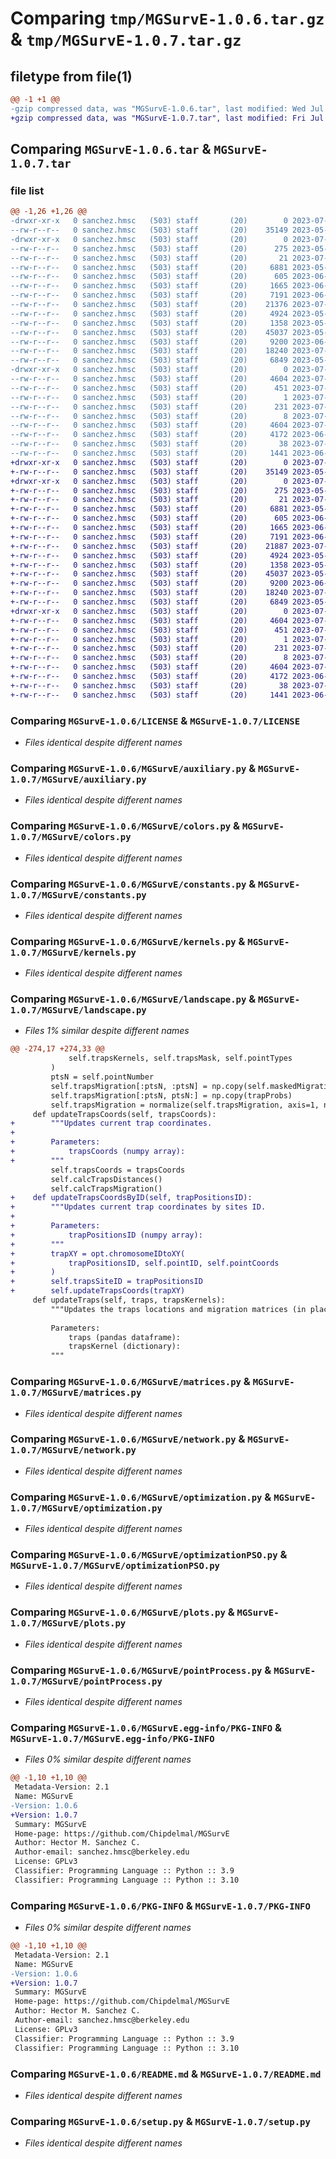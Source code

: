 # Comparing `tmp/MGSurvE-1.0.6.tar.gz` & `tmp/MGSurvE-1.0.7.tar.gz`

## filetype from file(1)

```diff
@@ -1 +1 @@
-gzip compressed data, was "MGSurvE-1.0.6.tar", last modified: Wed Jul 12 17:28:32 2023, max compression
+gzip compressed data, was "MGSurvE-1.0.7.tar", last modified: Fri Jul 14 17:13:33 2023, max compression
```

## Comparing `MGSurvE-1.0.6.tar` & `MGSurvE-1.0.7.tar`

### file list

```diff
@@ -1,26 +1,26 @@
-drwxr-xr-x   0 sanchez.hmsc   (503) staff       (20)        0 2023-07-12 17:28:32.521221 MGSurvE-1.0.6/
--rw-r--r--   0 sanchez.hmsc   (503) staff       (20)    35149 2023-05-11 16:34:41.000000 MGSurvE-1.0.6/LICENSE
-drwxr-xr-x   0 sanchez.hmsc   (503) staff       (20)        0 2023-07-12 17:28:32.520027 MGSurvE-1.0.6/MGSurvE/
--rw-r--r--   0 sanchez.hmsc   (503) staff       (20)      275 2023-05-11 16:34:41.000000 MGSurvE-1.0.6/MGSurvE/__init__.py
--rw-r--r--   0 sanchez.hmsc   (503) staff       (20)       21 2023-07-12 17:28:32.000000 MGSurvE-1.0.6/MGSurvE/_version.py
--rw-r--r--   0 sanchez.hmsc   (503) staff       (20)     6881 2023-05-11 16:34:41.000000 MGSurvE-1.0.6/MGSurvE/auxiliary.py
--rw-r--r--   0 sanchez.hmsc   (503) staff       (20)      605 2023-06-01 22:38:54.000000 MGSurvE-1.0.6/MGSurvE/colors.py
--rw-r--r--   0 sanchez.hmsc   (503) staff       (20)     1665 2023-06-29 19:56:26.000000 MGSurvE-1.0.6/MGSurvE/constants.py
--rw-r--r--   0 sanchez.hmsc   (503) staff       (20)     7191 2023-06-08 23:51:28.000000 MGSurvE-1.0.6/MGSurvE/kernels.py
--rw-r--r--   0 sanchez.hmsc   (503) staff       (20)    21376 2023-07-12 17:23:52.000000 MGSurvE-1.0.6/MGSurvE/landscape.py
--rw-r--r--   0 sanchez.hmsc   (503) staff       (20)     4924 2023-05-11 16:34:41.000000 MGSurvE-1.0.6/MGSurvE/matrices.py
--rw-r--r--   0 sanchez.hmsc   (503) staff       (20)     1358 2023-05-11 16:34:41.000000 MGSurvE-1.0.6/MGSurvE/network.py
--rw-r--r--   0 sanchez.hmsc   (503) staff       (20)    45037 2023-05-11 16:34:41.000000 MGSurvE-1.0.6/MGSurvE/optimization.py
--rw-r--r--   0 sanchez.hmsc   (503) staff       (20)     9200 2023-06-26 18:35:57.000000 MGSurvE-1.0.6/MGSurvE/optimizationPSO.py
--rw-r--r--   0 sanchez.hmsc   (503) staff       (20)    18240 2023-07-12 17:23:30.000000 MGSurvE-1.0.6/MGSurvE/plots.py
--rw-r--r--   0 sanchez.hmsc   (503) staff       (20)     6849 2023-05-11 16:34:41.000000 MGSurvE-1.0.6/MGSurvE/pointProcess.py
-drwxr-xr-x   0 sanchez.hmsc   (503) staff       (20)        0 2023-07-12 17:28:32.520840 MGSurvE-1.0.6/MGSurvE.egg-info/
--rw-r--r--   0 sanchez.hmsc   (503) staff       (20)     4604 2023-07-12 17:28:32.000000 MGSurvE-1.0.6/MGSurvE.egg-info/PKG-INFO
--rw-r--r--   0 sanchez.hmsc   (503) staff       (20)      451 2023-07-12 17:28:32.000000 MGSurvE-1.0.6/MGSurvE.egg-info/SOURCES.txt
--rw-r--r--   0 sanchez.hmsc   (503) staff       (20)        1 2023-07-12 17:28:32.000000 MGSurvE-1.0.6/MGSurvE.egg-info/dependency_links.txt
--rw-r--r--   0 sanchez.hmsc   (503) staff       (20)      231 2023-07-12 17:28:32.000000 MGSurvE-1.0.6/MGSurvE.egg-info/requires.txt
--rw-r--r--   0 sanchez.hmsc   (503) staff       (20)        8 2023-07-12 17:28:32.000000 MGSurvE-1.0.6/MGSurvE.egg-info/top_level.txt
--rw-r--r--   0 sanchez.hmsc   (503) staff       (20)     4604 2023-07-12 17:28:32.521074 MGSurvE-1.0.6/PKG-INFO
--rw-r--r--   0 sanchez.hmsc   (503) staff       (20)     4172 2023-06-29 18:04:52.000000 MGSurvE-1.0.6/README.md
--rw-r--r--   0 sanchez.hmsc   (503) staff       (20)       38 2023-07-12 17:28:32.521280 MGSurvE-1.0.6/setup.cfg
--rw-r--r--   0 sanchez.hmsc   (503) staff       (20)     1441 2023-06-28 20:50:45.000000 MGSurvE-1.0.6/setup.py
+drwxr-xr-x   0 sanchez.hmsc   (503) staff       (20)        0 2023-07-14 17:13:33.666114 MGSurvE-1.0.7/
+-rw-r--r--   0 sanchez.hmsc   (503) staff       (20)    35149 2023-05-11 16:34:41.000000 MGSurvE-1.0.7/LICENSE
+drwxr-xr-x   0 sanchez.hmsc   (503) staff       (20)        0 2023-07-14 17:13:33.665049 MGSurvE-1.0.7/MGSurvE/
+-rw-r--r--   0 sanchez.hmsc   (503) staff       (20)      275 2023-05-11 16:34:41.000000 MGSurvE-1.0.7/MGSurvE/__init__.py
+-rw-r--r--   0 sanchez.hmsc   (503) staff       (20)       21 2023-07-14 17:13:33.000000 MGSurvE-1.0.7/MGSurvE/_version.py
+-rw-r--r--   0 sanchez.hmsc   (503) staff       (20)     6881 2023-05-11 16:34:41.000000 MGSurvE-1.0.7/MGSurvE/auxiliary.py
+-rw-r--r--   0 sanchez.hmsc   (503) staff       (20)      605 2023-06-01 22:38:54.000000 MGSurvE-1.0.7/MGSurvE/colors.py
+-rw-r--r--   0 sanchez.hmsc   (503) staff       (20)     1665 2023-06-29 19:56:26.000000 MGSurvE-1.0.7/MGSurvE/constants.py
+-rw-r--r--   0 sanchez.hmsc   (503) staff       (20)     7191 2023-06-08 23:51:28.000000 MGSurvE-1.0.7/MGSurvE/kernels.py
+-rw-r--r--   0 sanchez.hmsc   (503) staff       (20)    21887 2023-07-14 17:12:03.000000 MGSurvE-1.0.7/MGSurvE/landscape.py
+-rw-r--r--   0 sanchez.hmsc   (503) staff       (20)     4924 2023-05-11 16:34:41.000000 MGSurvE-1.0.7/MGSurvE/matrices.py
+-rw-r--r--   0 sanchez.hmsc   (503) staff       (20)     1358 2023-05-11 16:34:41.000000 MGSurvE-1.0.7/MGSurvE/network.py
+-rw-r--r--   0 sanchez.hmsc   (503) staff       (20)    45037 2023-05-11 16:34:41.000000 MGSurvE-1.0.7/MGSurvE/optimization.py
+-rw-r--r--   0 sanchez.hmsc   (503) staff       (20)     9200 2023-06-26 18:35:57.000000 MGSurvE-1.0.7/MGSurvE/optimizationPSO.py
+-rw-r--r--   0 sanchez.hmsc   (503) staff       (20)    18240 2023-07-12 17:23:30.000000 MGSurvE-1.0.7/MGSurvE/plots.py
+-rw-r--r--   0 sanchez.hmsc   (503) staff       (20)     6849 2023-05-11 16:34:41.000000 MGSurvE-1.0.7/MGSurvE/pointProcess.py
+drwxr-xr-x   0 sanchez.hmsc   (503) staff       (20)        0 2023-07-14 17:13:33.665789 MGSurvE-1.0.7/MGSurvE.egg-info/
+-rw-r--r--   0 sanchez.hmsc   (503) staff       (20)     4604 2023-07-14 17:13:33.000000 MGSurvE-1.0.7/MGSurvE.egg-info/PKG-INFO
+-rw-r--r--   0 sanchez.hmsc   (503) staff       (20)      451 2023-07-14 17:13:33.000000 MGSurvE-1.0.7/MGSurvE.egg-info/SOURCES.txt
+-rw-r--r--   0 sanchez.hmsc   (503) staff       (20)        1 2023-07-14 17:13:33.000000 MGSurvE-1.0.7/MGSurvE.egg-info/dependency_links.txt
+-rw-r--r--   0 sanchez.hmsc   (503) staff       (20)      231 2023-07-14 17:13:33.000000 MGSurvE-1.0.7/MGSurvE.egg-info/requires.txt
+-rw-r--r--   0 sanchez.hmsc   (503) staff       (20)        8 2023-07-14 17:13:33.000000 MGSurvE-1.0.7/MGSurvE.egg-info/top_level.txt
+-rw-r--r--   0 sanchez.hmsc   (503) staff       (20)     4604 2023-07-14 17:13:33.665986 MGSurvE-1.0.7/PKG-INFO
+-rw-r--r--   0 sanchez.hmsc   (503) staff       (20)     4172 2023-06-29 18:04:52.000000 MGSurvE-1.0.7/README.md
+-rw-r--r--   0 sanchez.hmsc   (503) staff       (20)       38 2023-07-14 17:13:33.666159 MGSurvE-1.0.7/setup.cfg
+-rw-r--r--   0 sanchez.hmsc   (503) staff       (20)     1441 2023-06-28 20:50:45.000000 MGSurvE-1.0.7/setup.py
```

### Comparing `MGSurvE-1.0.6/LICENSE` & `MGSurvE-1.0.7/LICENSE`

 * *Files identical despite different names*

### Comparing `MGSurvE-1.0.6/MGSurvE/auxiliary.py` & `MGSurvE-1.0.7/MGSurvE/auxiliary.py`

 * *Files identical despite different names*

### Comparing `MGSurvE-1.0.6/MGSurvE/colors.py` & `MGSurvE-1.0.7/MGSurvE/colors.py`

 * *Files identical despite different names*

### Comparing `MGSurvE-1.0.6/MGSurvE/constants.py` & `MGSurvE-1.0.7/MGSurvE/constants.py`

 * *Files identical despite different names*

### Comparing `MGSurvE-1.0.6/MGSurvE/kernels.py` & `MGSurvE-1.0.7/MGSurvE/kernels.py`

 * *Files identical despite different names*

### Comparing `MGSurvE-1.0.6/MGSurvE/landscape.py` & `MGSurvE-1.0.7/MGSurvE/landscape.py`

 * *Files 1% similar despite different names*

```diff
@@ -274,17 +274,33 @@
             self.trapsKernels, self.trapsMask, self.pointTypes
         )
         ptsN = self.pointNumber
         self.trapsMigration[:ptsN, :ptsN] = np.copy(self.maskedMigration)
         self.trapsMigration[:ptsN, ptsN:] = np.copy(trapProbs)
         self.trapsMigration = normalize(self.trapsMigration, axis=1, norm='l1')
     def updateTrapsCoords(self, trapsCoords):
+        """Updates current trap coordinates.
+        
+        Parameters:
+            trapsCoords (numpy array):
+        """
         self.trapsCoords = trapsCoords
         self.calcTrapsDistances()
         self.calcTrapsMigration()
+    def updateTrapsCoordsByID(self, trapPositionsID):
+        """Updates current trap coordinates by sites ID.
+        
+        Parameters:
+            trapPositionsID (numpy array):
+        """
+        trapXY = opt.chromosomeIDtoXY(
+            trapPositionsID, self.pointID, self.pointCoords
+        )
+        self.trapsSiteID = trapPositionsID
+        self.updateTrapsCoords(trapXY)
     def updateTraps(self, traps, trapsKernels):
         """Updates the traps locations and migration matrices (in place).
 
         Parameters:
             traps (pandas dataframe):
             trapsKernel (dictionary):
         """
```

### Comparing `MGSurvE-1.0.6/MGSurvE/matrices.py` & `MGSurvE-1.0.7/MGSurvE/matrices.py`

 * *Files identical despite different names*

### Comparing `MGSurvE-1.0.6/MGSurvE/network.py` & `MGSurvE-1.0.7/MGSurvE/network.py`

 * *Files identical despite different names*

### Comparing `MGSurvE-1.0.6/MGSurvE/optimization.py` & `MGSurvE-1.0.7/MGSurvE/optimization.py`

 * *Files identical despite different names*

### Comparing `MGSurvE-1.0.6/MGSurvE/optimizationPSO.py` & `MGSurvE-1.0.7/MGSurvE/optimizationPSO.py`

 * *Files identical despite different names*

### Comparing `MGSurvE-1.0.6/MGSurvE/plots.py` & `MGSurvE-1.0.7/MGSurvE/plots.py`

 * *Files identical despite different names*

### Comparing `MGSurvE-1.0.6/MGSurvE/pointProcess.py` & `MGSurvE-1.0.7/MGSurvE/pointProcess.py`

 * *Files identical despite different names*

### Comparing `MGSurvE-1.0.6/MGSurvE.egg-info/PKG-INFO` & `MGSurvE-1.0.7/MGSurvE.egg-info/PKG-INFO`

 * *Files 0% similar despite different names*

```diff
@@ -1,10 +1,10 @@
 Metadata-Version: 2.1
 Name: MGSurvE
-Version: 1.0.6
+Version: 1.0.7
 Summary: MGSurvE
 Home-page: https://github.com/Chipdelmal/MGSurvE
 Author: Hector M. Sanchez C.
 Author-email: sanchez.hmsc@berkeley.edu
 License: GPLv3
 Classifier: Programming Language :: Python :: 3.9
 Classifier: Programming Language :: Python :: 3.10
```

### Comparing `MGSurvE-1.0.6/PKG-INFO` & `MGSurvE-1.0.7/PKG-INFO`

 * *Files 0% similar despite different names*

```diff
@@ -1,10 +1,10 @@
 Metadata-Version: 2.1
 Name: MGSurvE
-Version: 1.0.6
+Version: 1.0.7
 Summary: MGSurvE
 Home-page: https://github.com/Chipdelmal/MGSurvE
 Author: Hector M. Sanchez C.
 Author-email: sanchez.hmsc@berkeley.edu
 License: GPLv3
 Classifier: Programming Language :: Python :: 3.9
 Classifier: Programming Language :: Python :: 3.10
```

### Comparing `MGSurvE-1.0.6/README.md` & `MGSurvE-1.0.7/README.md`

 * *Files identical despite different names*

### Comparing `MGSurvE-1.0.6/setup.py` & `MGSurvE-1.0.7/setup.py`

 * *Files identical despite different names*

